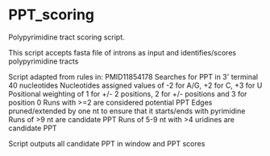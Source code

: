 # PPT_scoring
Polypyrimidine tract scoring script.

This script accepts fasta file of introns as input and identifies/scores polypyrimidine tracts

Script adapted from rules in: PMID11854178
Searches for PPT in 3' terminal 40 nucleotides
Nucleotides assigned values of -2 for A/G, +2 for C, +3 for U
Positional weighting of 1 for +/- 2 positions, 2 for +/- positions and 3 for position 0
Runs with >=2 are considered potential PPT
Edges pruned/extended by one nt to ensure that it starts/ends with pyrimidine
Runs of >9 nt are candidate PPT
Runs of 5-9 nt with >4 uridines are candidate PPT

Script outputs all candidate PPT in window and PPT scores
